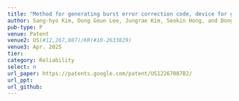```yaml
---
title: "Method for generating burst error correction code, device for generating burst error correction code, and recording medium storing instructions to perform method for generating burst error correction code"
author: Sang-hyo Kim, Dong Geun Lee, Jungrae Kim, Seokin Hong, and Dong Hyun Kong
pub-type: P
venue: Patent
venue2: US(#12,267,087)/KR(#10-2633829)
venue3: Apr. 2025
tier: 
category: Reliability
select: n
url_paper: https://patents.google.com/patent/US12267087B2/
url_ppt:
url_github:
---
```


